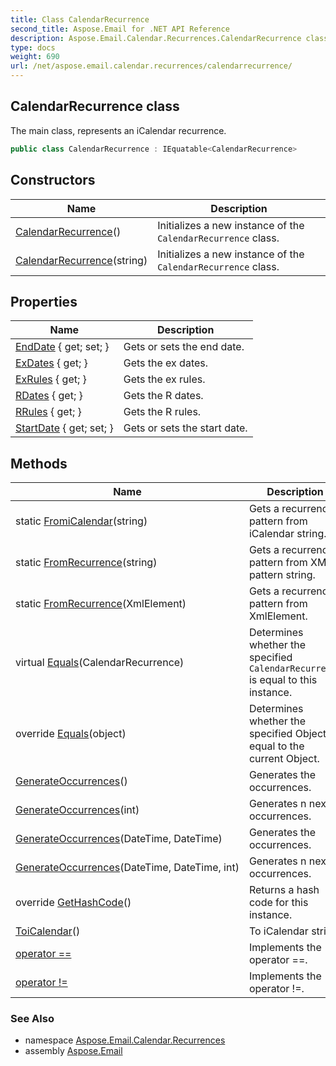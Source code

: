 ```yaml
---
title: Class CalendarRecurrence
second_title: Aspose.Email for .NET API Reference
description: Aspose.Email.Calendar.Recurrences.CalendarRecurrence class. The main class represents an iCalendar recurrence
type: docs
weight: 690
url: /net/aspose.email.calendar.recurrences/calendarrecurrence/
---
```

## CalendarRecurrence class

The main class, represents an iCalendar recurrence.

```csharp
public class CalendarRecurrence : IEquatable<CalendarRecurrence>
```

## Constructors

| Name | Description |
| --- | --- |
| [CalendarRecurrence](calendarrecurrence/#constructor)() | Initializes a new instance of the `CalendarRecurrence` class. |
| [CalendarRecurrence](calendarrecurrence/#constructor_1)(string) | Initializes a new instance of the `CalendarRecurrence` class. |

## Properties

| Name | Description |
| --- | --- |
| [EndDate](../../aspose.email.calendar.recurrences/calendarrecurrence/enddate/) { get; set; } | Gets or sets the end date. |
| [ExDates](../../aspose.email.calendar.recurrences/calendarrecurrence/exdates/) { get; } | Gets the ex dates. |
| [ExRules](../../aspose.email.calendar.recurrences/calendarrecurrence/exrules/) { get; } | Gets the ex rules. |
| [RDates](../../aspose.email.calendar.recurrences/calendarrecurrence/rdates/) { get; } | Gets the R dates. |
| [RRules](../../aspose.email.calendar.recurrences/calendarrecurrence/rrules/) { get; } | Gets the R rules. |
| [StartDate](../../aspose.email.calendar.recurrences/calendarrecurrence/startdate/) { get; set; } | Gets or sets the start date. |

## Methods

| Name | Description |
| --- | --- |
| static [FromiCalendar](../../aspose.email.calendar.recurrences/calendarrecurrence/fromicalendar/)(string) | Gets a recurrence pattern from iCalendar string. |
| static [FromRecurrence](../../aspose.email.calendar.recurrences/calendarrecurrence/fromrecurrence/#fromrecurrence)(string) | Gets a recurrence pattern from XML pattern string. |
| static [FromRecurrence](../../aspose.email.calendar.recurrences/calendarrecurrence/fromrecurrence/#fromrecurrence_1)(XmlElement) | Gets a recurrence pattern from XmlElement. |
| virtual [Equals](../../aspose.email.calendar.recurrences/calendarrecurrence/equals/#equals)(CalendarRecurrence) | Determines whether the specified `CalendarRecurrence` is equal to this instance. |
| override [Equals](../../aspose.email.calendar.recurrences/calendarrecurrence/equals/#equals_1)(object) | Determines whether the specified Object is equal to the current Object. |
| [GenerateOccurrences](../../aspose.email.calendar.recurrences/calendarrecurrence/generateoccurrences/#generateoccurrences)() | Generates the occurrences. |
| [GenerateOccurrences](../../aspose.email.calendar.recurrences/calendarrecurrence/generateoccurrences/#generateoccurrences_1)(int) | Generates n next occurrences. |
| [GenerateOccurrences](../../aspose.email.calendar.recurrences/calendarrecurrence/generateoccurrences/#generateoccurrences_2)(DateTime, DateTime) | Generates the occurrences. |
| [GenerateOccurrences](../../aspose.email.calendar.recurrences/calendarrecurrence/generateoccurrences/#generateoccurrences_3)(DateTime, DateTime, int) | Generates n next occurrences. |
| override [GetHashCode](../../aspose.email.calendar.recurrences/calendarrecurrence/gethashcode/)() | Returns a hash code for this instance. |
| [ToiCalendar](../../aspose.email.calendar.recurrences/calendarrecurrence/toicalendar/)() | To iCalendar string. |
| [operator ==](../../aspose.email.calendar.recurrences/calendarrecurrence/op_equality/) | Implements the operator ==. |
| [operator !=](../../aspose.email.calendar.recurrences/calendarrecurrence/op_inequality/) | Implements the operator !=. |

### See Also

* namespace [Aspose.Email.Calendar.Recurrences](../../aspose.email.calendar.recurrences/)
* assembly [Aspose.Email](../../)


